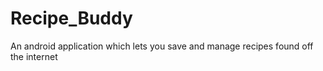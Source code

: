 # Recipe_Buddy
An android application which lets you save and manage recipes found off the internet
